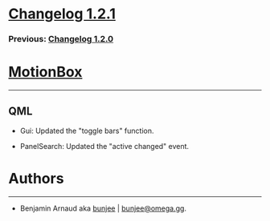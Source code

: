 # [Changelog 1.2.1](http://omega.gg/MotionBox/changes/1.2.1.html)

### Previous: [Changelog 1.2.0](1.2.0.html)

# [MotionBox](http://omega.gg/MotionBox)
---

## QML

- Gui: Updated the "toggle bars" function.

- PanelSearch: Updated the "active changed" event.


# Authors
---

- Benjamin Arnaud aka [bunjee](http://bunjee.me) | <bunjee@omega.gg>.

